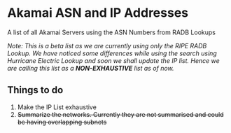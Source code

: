 # Akamai ASN and IP Addresses
A list of all Akamai Servers using the ASN Numbers from RADB Lookups

*Note: This is a beta list as we are currently using only the RIPE RADB Lookup. We have noticed some differences while using the search using Hurricane Electric Lookup and soon we shall update the IP list. Hence we are calling this list as a **NON-EXHAUSTIVE** list as of now.*

## Things to do
1. Make the IP List exhaustive
2. ~~Summarize the networks. Currently they are not summarised and could be having overlapping subnets~~
